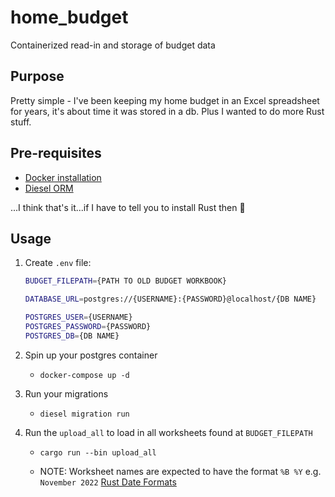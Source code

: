 # home_budget

Containerized read-in and storage of budget data

## Purpose

Pretty simple - I've been keeping my home budget in an Excel spreadsheet for years, it's about time it was stored in a db.  Plus I wanted to do more Rust stuff.

## Pre-requisites

- [Docker installation](https://docs.docker.com/engine/install/)
- [Diesel ORM](https://diesel.rs/guides/getting-started.html)

...I think that's it...if I have to tell you to install Rust then :shrug:

## Usage

1. Create `.env` file:

    ```bash
    BUDGET_FILEPATH={PATH TO OLD BUDGET WORKBOOK}

    DATABASE_URL=postgres://{USERNAME}:{PASSWORD}@localhost/{DB NAME}

    POSTGRES_USER={USERNAME}
    POSTGRES_PASSWORD={PASSWORD}
    POSTGRES_DB={DB NAME}
    ```

1. Spin up your postgres container
  
    - `docker-compose up -d`

1. Run your migrations

    - `diesel migration run`

1. Run the `upload_all` to load in all worksheets found at `BUDGET_FILEPATH`

    - `cargo run --bin upload_all`

    - NOTE: Worksheet names are expected to have the format `%B %Y` e.g. `November 2022` [Rust Date Formats](https://docs.rs/chrono/latest/chrono/format/strftime/index.html)
